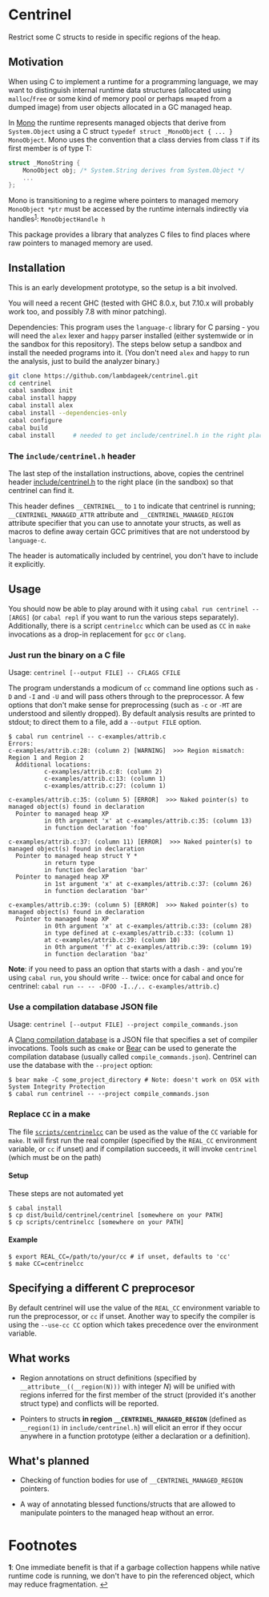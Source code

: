 # Centrinel #

Restrict some C structs to reside in specific regions of the heap.

## Motivation ##

When using C to implement a runtime for a programming language, we may want to
distinguish internal runtime data structures (allocated using `malloc`/`free`
or some kind of memory pool or perhaps `mmap`ed from a dumped image) from user
objects allocated in a GC managed heap.

In [Mono](http://www.mono-project.com/) the runtime represents managed objects that derive
from `System.Object` using a C struct `typedef struct _MonoObject { ... } MonoObject`.  Mono uses the convention that a class dervies from class `T` if its first member is of type T:

```c
struct _MonoString {
	MonoObject obj; /* System.String derives from System.Object */
	...
};
```

Mono is transitioning to a regime where pointers to managed memory `MonoObject
*ptr` must be accessed by the runtime internals indirectly via handles<sup id="ref1">[1](#f1)</sup>: `MonoObjectHandle h`

This package provides a library that analyzes C files to find places where raw pointers to managed memory are used.

## Installation ##

This is an early development prototype, so the setup is a bit involved.

You will need a recent GHC (tested with GHC 8.0.x, but 7.10.x will probably
work too, and possibly 7.8 with minor patching).

Dependencies: This program uses the `language-c` library for C parsing - you
will need the `alex` lexer and `happy` parser installed (either systemwide or
in the sandbox for this repository).  The steps below setup a sandbox and
install the needed programs into it. (You don't need `alex` and `happy` to run
the analysis, just to build the analyzer binary.)

```bash
git clone https://github.com/lambdageek/centrinel.git
cd centrinel
cabal sandbox init
cabal install happy
cabal install alex
cabal install --dependencies-only
cabal configure
cabal build
cabal install     # needed to get include/centrinel.h in the right place
```

### The `include/centrinel.h` header ###

The last step of the installation instructions, above, copies the centrinel
header [include/centrinel.h](include/centrinel.h) to the right place (in the
sandbox) so that centrinel can find it.

This header defines `__CENTRINEL__` to `1` to indicate that centrinel is
running; `__CENTRINEL_MANAGED_ATTR` attribute and `__CENTRINEL_MANAGED_REGION`
attribute specifier that you can use to annotate your structs, as well as
macros to define away certain GCC primitives that are not understood by
`language-c`.

The header is automatically included by centrinel, you don't have to include it explicitly.

## Usage ##

You should now be able to play around with it using `cabal run centrinel --
[ARGS]` (or `cabal repl` if you want to run the various steps separately).
Additionally, there is a script `centrinelcc` which can be used as `CC` in
`make` invocations as a drop-in replacement for `gcc` or `clang`.

### Just run the binary on a C file ###

Usage: `centrinel [--output FILE] -- CFLAGS CFILE`

The program understands a modicum of `cc` command line options such as `-D` and
`-I` and `-U` and will pass others through to the preprocessor.  A few options
that don't make sense for preprocessing (such as `-c` or `-MT` are understood
and silently dropped).  By default analysis results are printed to stdout; to
direct them to a file, add a `--output FILE` option.

```
$ cabal run centrinel -- c-examples/attrib.c
Errors:
c-examples/attrib.c:28: (column 2) [WARNING]  >>> Region mismatch: Region 1 and Region 2
  Additional locations:
          c-examples/attrib.c:8: (column 2)
          c-examples/attrib.c:13: (column 1)
          c-examples/attrib.c:27: (column 1)

c-examples/attrib.c:35: (column 5) [ERROR]  >>> Naked pointer(s) to managed object(s) found in declaration
  Pointer to managed heap XP
          in 0th argument 'x' at c-examples/attrib.c:35: (column 13)
          in function declaration 'foo'

c-examples/attrib.c:37: (column 11) [ERROR]  >>> Naked pointer(s) to managed object(s) found in declaration
  Pointer to managed heap struct Y *
          in return type
          in function declaration 'bar'
  Pointer to managed heap XP
          in 1st argument 'x' at c-examples/attrib.c:37: (column 26)
          in function declaration 'bar'

c-examples/attrib.c:39: (column 5) [ERROR]  >>> Naked pointer(s) to managed object(s) found in declaration
  Pointer to managed heap XP
          in 0th argument 'x' at c-examples/attrib.c:33: (column 28)
          in type defined at c-examples/attrib.c:33: (column 1)
          at c-examples/attrib.c:39: (column 10)
          in 0th argument 'f' at c-examples/attrib.c:39: (column 19)
          in function declaration 'baz'

```

**Note**: if you need to pass an option that starts with a dash `-` and you're
using `cabal run`, you should write `--` twice: once for cabal and once for
centrinel: `cabal run -- -- -DFOO -I../.. c-examples/attrib.c`)

### Use a compilation database JSON file ###

Usage: `centrinel [--output FILE] --project compile_commands.json`

A [Clang compilation
database](http://clang.llvm.org/docs/JSONCompilationDatabase.html) is a JSON
file that specifies a set of compiler invocations.  Tools such as `cmake` or
[Bear](https://github.com/rizsotto/Bear) can be used to generate the
compilation database (usually called `compile_commands.json`).  Centrinel can
use the database with the `--project` option:

```
$ bear make -C some_project_directory # Note: doesn't work on OSX with System Integrity Protection
$ cabal run centrinel -- --project compile_commands.json
```

### Replace `CC` in a make ###

The file [`scripts/centrinelcc`](scripts/centrinelcc) can be used as the value of the `CC` variable for `make`.
It will first run the real compiler (specified by the `REAL_CC` environment variable, or `cc` if unset) and
if compilation succeeds, it will invoke `centrinel` (which must be on the path)

#### Setup ####

These steps are not automated yet

```
$ cabal install
$ cp dist/build/centrinel/centrinel [somewhere on your PATH]
$ cp scripts/centrinelcc [somewhere on your PATH]
```

#### Example ####

```
$ export REAL_CC=/path/to/your/cc # if unset, defaults to 'cc'
$ make CC=centrinelcc
```

## Specifying a different C preprocesor ##

By default centrinel will use the value of the `REAL_CC` environment variable
to run the preprocessor, or `cc` if unset.  Another way to specify the compiler
is using the `--use-cc CC` option which takes precedence over the environment
variable.

## What works ##

* Region annotations on struct definitions (specified by
  `__attribute__((__region(N)))` with integer *N*) will be unified with regions
  inferred for the first member of the struct (provided it's another struct
  type) and conflicts will be reported.

* Pointers to structs **in region `__CENTRINEL_MANAGED_REGION`** (defined as
  `__region(1)` in `include/centrinel.h`) will elicit an error if they occur
  anywhere in a function prototype (either a declaration or a definition).

## What's planned ##

* Checking of function bodies for use of `__CENTRINEL_MANAGED_REGION` pointers.

* A way of annotating blessed functions/structs that are allowed to manipulate
  pointers to the managed heap without an error.


# Footnotes #

<b id="f1">1</b>: One immediate benefit is that if a garbage collection happens while native runtime code is running, we don't have to pin the referenced object, which may reduce fragmentation. [↩](#ref1)
